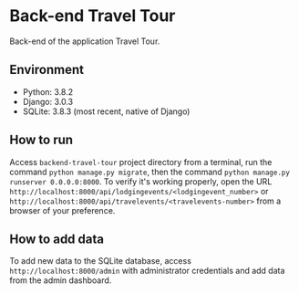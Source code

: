 # Back-end Travel Tour

Back-end of the application Travel Tour.

## Environment

- Python: 3.8.2
- Django: 3.0.3
- SQLite: 3.8.3 (most recent, native of Django)

## How to run

Access `backend-travel-tour` project directory from a terminal, run the command `python manage.py migrate`, then the command `python manage.py runserver 0.0.0.0:8000`. To verify it's working properly, open the URL `http://localhost:8000/api/lodgingevents/<lodgingevent_number>` or `http://localhost:8000/api/travelevents/<travelevents-number>` from a browser of your preference.

## How to add data

To add new data to the SQLite database, access `http://localhost:8000/admin` with administrator credentials and add data from the admin dashboard.
